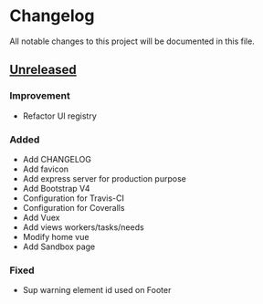 # Changelog

All notable changes to this project will be documented in this file.

## [Unreleased]

### Improvement

- Refactor UI registry

### Added

- Add CHANGELOG
- Add favicon
- Add express server for production purpose
- Add Bootstrap V4
- Configuration for Travis-CI
- Configuration for Coveralls
- Add Vuex
- Add views workers/tasks/needs
- Modify home vue
- Add Sandbox page

### Fixed

- Sup warning element id used on Footer

[Unreleased]: https://github.com/AdrienEtienne/scriptor/compare/6fcb87...HEAD
